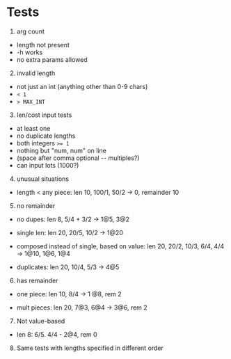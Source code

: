 # Tests

1. arg count

* length not present
* -h works
* no extra params allowed

2. invalid length

* not just an int (anything other than 0-9 chars)
* `< 1`
* `> MAX_INT`

3. len/cost input tests

* at least one
* no duplicate lengths
* both integers `>= 1`
* nothing but "num, num" on line
* (space after comma optional -- multiples?)
* can input lots (1000?)

4. unusual situations

* length < any piece: len 10, 100/1, 50/2 -> 0, remainder 10

5. no remainder

* no dupes: len 8, 5/4 + 3/2 -> 1@5, 3@2

* single len: len 20, 20/5, 10/2 -> 1@20

* composed instead of single, based on value: len 20, 20/2, 10/3, 6/4, 4/4 -> 1@10, 1@6, 1@4

* duplicates: len 20, 10/4, 5/3 -> 4@5

6. has remainder

* one piece: len 10, 8/4 -> 1 @8, rem 2

* mult pieces: len 20, 7@3, 6@4 -> 3@6, rem 2

7. Not value-based

* len 8: 6/5. 4/4 - 2@4, rem 0

8. Same tests with lengths specified in different order

